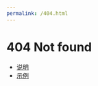 ```yaml
---
permalink: /404.html
---
```


# 404 Not found

* [说明](https://github.com/BB9z/API-Documentation-Sample/blob/master/README.md)
* [示例](/API-Documentation-Sample/Sample/Home)